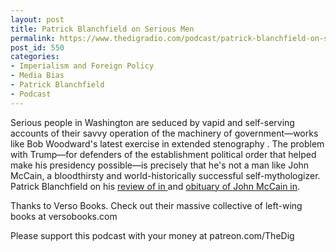 ```yaml
---
layout: post
title: Patrick Blanchfield on Serious Men
permalink: https://www.thedigradio.com/podcast/patrick-blanchfield-on-serious-men/index.html
post_id: 550
categories: 
- Imperialism and Foreign Policy
- Media Bias
- Patrick Blanchfield
- Podcast
---
```


Serious people in Washington are seduced by vapid and self-serving accounts of their savvy operation of the machinery of government—works like Bob Woodward's latest exercise in extended stenography 
. The problem with Trump—for defenders of the establishment political order that helped make his presidency possible—is precisely that he's not a man like John McCain, a bloodthirsty and world-historically successful self-mythologizer. Patrick Blanchfield on his 
[review of 
 in ](https://nplusonemag.com/online-only/online-only/dupe-throat/)and 
[obituary of John McCain in](https://thebaffler.com/latest/the-mccain-phenomenon-blanchfield).

Thanks to Verso Books. Check out their massive collective of left-wing books at versobooks.com

Please support this podcast with your money at patreon.com/TheDig
